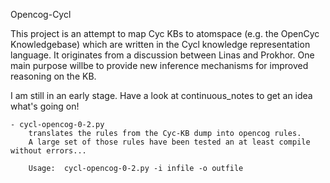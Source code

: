 Opencog-Cycl

This project is an attempt to map Cyc KBs to atomspace (e.g. the OpenCyc Knowledgebase) which are written in the Cycl knowledge representation language.
It originates from a discussion between Linas and Prokhor. 
One main purpose willbe to provide new inference mechanisms for improved reasoning on the KB.

I am still in an early stage. Have a look at continuous_notes to get an idea what's going on!


    - cycl-opencog-0-2.py
        translates the rules from the Cyc-KB dump into opencog rules.
        A large set of those rules have been tested an at least compile without errors...

        Usage:  cycl-opencog-0-2.py -i infile -o outfile
